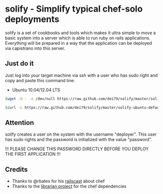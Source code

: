 # solify - Simplify typical chef-solo deployments

solify is a set of cookbooks and tools which makes it ultra simple to move a basic system into a server which is able to run ruby on rails applications. Everything will be prepared in a way that the application can be deployed via capistrano into this server. 

## Just do it
Just log into your target machine via ssh with a user who has sudo right and copy and paste this command line:

* Ubuntu 10.04/12.04 LTS

 ```bash
 (wget -O - -o /dev/null https://raw.github.com/dei79/solify/master/solify-ubuntu-default | bash)
 ```

 ```bash
 (curl -L https://raw.github.com/dei79/solify/master/solify-ubuntu-default | bash)
 ```

## Attention
solify creates a user on the system with the username "deployer". This user has sudo rights and the password is
initialized with the value "password".

!!! PLEASE CHANGE THIS PASSWORD DIRECTLY BEFORE YOU DEPLOY THE FIRST APPLICATION !!!

## Credits

* Thanks to @rbates for his [railscast](http://railscasts.com/episodes/339-chef-solo-basics) about chef
* Thanks to the [librarian project](https://github.com/applicationsonline/librarian) for the chef dependencies